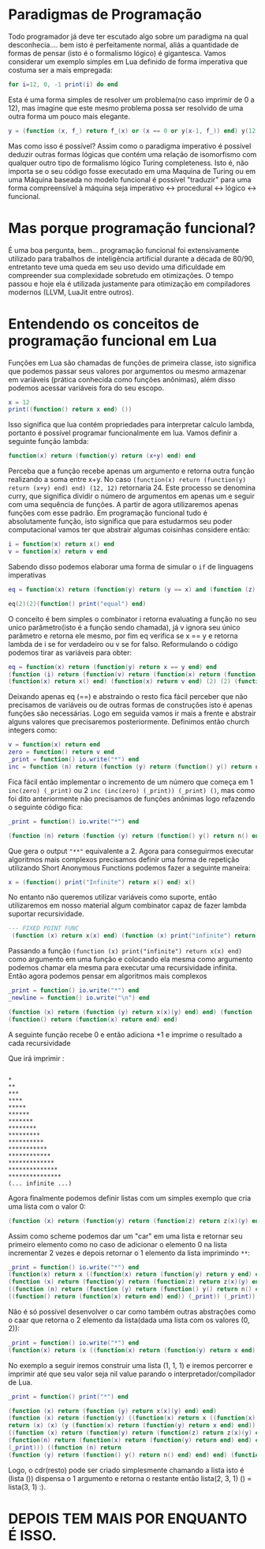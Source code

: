 # Paradigmas de Programação

Todo programador já deve ter escutado algo sobre um paradigma na qual desconhecia.... bem isto é perfeitamente normal, aliás a quantidade de formas de pensar (isto é o formalismo lógico) é gigantesca. Vamos considerar um exemplo simples em Lua definido de forma imperativa que costuma ser a mais empregada:

```lua
for i=12, 0, -1 print(i) do end
```

Esta é uma forma simples de resolver um problema(no caso imprimir de 0 a 12), mas imagine que este mesmo problema possa ser resolvido de uma outra forma um pouco mais elegante.

```lua
y = (function (x, f_) return f_(x) or (x == 0 or y(x-1, f_)) end) y(12, print)
```
Mas como isso é possível?
Assim como o paradigma imperativo é possível deduzir outras formas lógicas que contém uma relação de isomorfismo com qualquer outro tipo de formalismo lógico Turing completeness. Isto é, não importa se o seu código fosse executado em uma Maquina de Turing ou em uma Máquina baseada no modelo funcional é possível "traduzir" para uma forma compreensível à máquina seja imperativo <-> procedural <-> lógico <-> funcional.

# Mas porque programação funcional?

É uma boa pergunta, bem... programação funcional foi extensivamente utilizado para trabalhos de inteligência artificial durante a década de 80/90, entretanto teve uma queda em seu uso devido uma dificuldade em compreender sua complexidade sobretudo em otimizações. O tempo passou e hoje ela é utilizada justamente para otimização em compiladores modernos (LLVM, LuaJit entre outros).

# Entendendo os conceitos de programação funcional em Lua

Funções em Lua são chamadas de funções de primeira classe, isto significa que podemos passar seus valores por argumentos ou mesmo armazenar em variáveis (prática conhecida como funções anônimas), além disso podemos acessar variáveis fora do seu escopo.

```lua
x = 12
print((function() return x end) ())
```

Isso significa que lua contém propriedades para interpretar calculo lambda, portanto é possível programar funcionalmente em lua.
Vamos definir a seguinte função lambda:

```lua
function(x) return (function(y) return (x+y) end) end
```

Perceba que a função recebe apenas um argumento e retorna outra função realizando a soma entre x+y. No caso ```(function(x) return (function(y) return (x+y) end) end) (12, 12)``` retornaria 24. Este processo se denomina curry, que significa dividir o número de argumentos em apenas um e seguir com uma sequência de funções. A partir de agora utilizaremos apenas funções com esse padrão. Em programação funcional tudo é absolutamente função, isto significa que para estudarmos seu poder computacional vamos ter que abstrair algumas coisinhas considere então:

```lua
i = function(x) return x() end
v = function(x) return v end
```

Sabendo disso podemos elaborar uma forma de simular o `if` de linguagens imperativas

```lua
eq = function(x) return (function(y) return (y == x) and (function (z) return i(z) end) or (function (z) return v(z) end) end) end 

eq(2)(2)(function() print("equal") end)
```

O conceito é bem simples o combinator i retorna evaluating a função no seu unico parâmetro(isto é a função sendo chamada), já v ignora seu único parâmetro e retorna ele mesmo, por fim eq verifica se x == y e retorna lambda de i se for verdadeiro ou v se for falso. Reformulando o código podemos tirar as variáveis para obter:

```lua
eq = function(x) return (function(y) return x == y end) end
(function (i) return (function(v) return (function(x) return (function(y) return eq(x, y) and (function (z) return i(z) end) or (function (z) return v(z) end) end) end) end) end) 
(function(x) return x() end) (function(x) return v end) (2) (2) (function() print("equal") end)
```

Deixando apenas eq (==) e abstraindo o resto fica fácil perceber que não precisamos de variáveis ou de outras formas de construções isto é apenas funções são necessárias. Logo em seguida vamos ir mais a frente e abstrair alguns valores que precisaremos posteriormente. Definimos então church integers como:

```lua
v = function(x) return end
zero = function() return v end
_print = function() io.write("*") end
inc = function (n) return (function (y) return (function() y() return n() end) end) end
```

Fica fácil então implementar o incremento de um número que começa em 1 ```inc(zero) (_print)``` ou 2 ```inc (inc(zero) (_print)) (_print) ()```, mas como foi dito anteriormente não precisamos de funções anônimas logo refazendo o seguinte código fica:

```lua
_print = function() io.write("*") end

(function (n) return (function (y) return (function() y() return n() end) end) end) ((function (n) return (function (y) return (function() y() return n() end) end) end)((function() return (function(x) return end) end)) (_print)) (_print) ()
```
Que gera o output ```"**"``` equivalente a 2. Agora para conseguirmos executar algoritmos mais complexos precisamos definir uma forma de repetição utilizando Short Anonymous Functions podemos fazer a seguinte maneira:

```lua
x = (function() print("Infinite") return x() end) x()
```

No entanto não queremos utilizar variáveis como suporte, então utilizaremos em nosso material algum combinator capaz de fazer lambda suportar recursividade.

```lua
--- FIXED POINT FUNC
 (function (x) return x(x) end) (function (x) print("infinite") return x(x) end)
 ```

Passando a função ```(function (x) print("infinite") return x(x) end)``` como argumento em uma função e colocando ela mesma como argumento podemos chamar ela mesma para executar uma recursividade infinita. Então agora podemos pensar em algoritmos mais complexos

```lua
_print = function() io.write("*") end
_newline = function() io.write("\n") end

(function (x) return (function (y) return x(x)(y) end) end) (function (x) return (function(y) y() _newline() return x(x)((function (n) return (function (y) return (function() y() return n() end) end) end)(y) (_print)) end) end)
(function() return (function(x) return end) end)
```

A seguinte função recebe 0 e então adiciona +1 e imprime o resultado a cada recursividade

Que irá imprimir :

```

*
**
***
****
*****
******
*******
********
*********
**********
***********
************
*************
**************
***************
(... infinite ...)
```

Agora finalmente podemos definir listas com um simples exemplo que cria uma lista com o valor 0:

```lua
(function (x) return (function(y) return (function(z) return z(x)(y) end) end) end) (function (x) return (function(y) return (function(z) return z(x)(y) end) end) end) (function() return function(x) return end end)
```

Assim como scheme podemos dar um "car" em uma lista e retornar seu primeiro elemento como no caso de adicionar o elemento 0 na lista incrementar 2 vezes e depois retornar o 1 elemento da lista imprimindo ```**```:

```lua
_print = function() io.write("*") end
(function(x) return x ((function(x) return (function(y) return y end) end)) end ) (function (x) return (function(y) return (function(z) return z(x)(y) end) end) end) 
(function (x) return (function(y) return (function(z) return z(x)(y) end) end) end)
((function (n) return (function (y) return (function() y() return n() end) end) end) ((function (n) return (function (y) return (function() y() return n() end) end) end) 
((function() return (function(x) return end) end)) (_print)) (_print))
```

Não é só possível desenvolver o car como também outras abstrações como o caar que retorna o 2 elemento da lista(dada uma lista com os valores (0, 2)):

```lua
_print = function() io.write("*") end
(function(x) return (x ((function(x) return (function(y) return x end) end))) ((function(x) return (function(y) return y end) end)) end) ((function (x) return (function(y) return (function(z) return z(x)(y) end) end) end) ((function (x) return (function(y) return (function(z) return z(x)(y) end) end) end) (function (x) return (function(y) return (function(z) return z(x)(y) end) end) end) ((function (n) return (function (y) return (function() y() return n() end) end) end) ((function (n) return (function (y) return (function() y() return n() end) end) end)((function() return (function(x) return end) end)) (_print)) (_print)) ) (function() return (function(x) return end) end)) ()
```

No exemplo a seguir iremos construir uma lista (1, 1, 1) e iremos percorrer e imprimir até que seu valor seja nil value parando o interpretador/compilador de Lua.

```lua
_print = function() print("*") end

(function (x) return (function (y) return x(x)(y) end) end)
(function (x) return (function(y) ((function(x) return x ((function(x) return (function(y) return y end) end)) end) (y)) ()
return (x) (x) (y (function(x) return (function(y) return x end) end)) end) end) ((function (x) return (function(y) return (function(z) return z(x)(y) end) end) end) 
((function (x) return (function(y) return (function(z) return z(x)(y) end) end) end) ((function (x) return (function(y) return (function(z) return z(x)(y) end) end) end)
(function(n) return (function(x) return (function(y) return end) end) end) ((function (n) return (function (y) return (function() y() return n() end) end) end) (function() return function(x) return end end) 
(_print))) ((function (n) return 
(function (y) return (function() y() return n() end) end) end) (function() return function(x) return end end) (_print))) ((function (n) return (function (y) return (function() y() return n() end) end) end) (function() return function(x) return end end) (_print)))
```

Logo, o cdr(resto) pode ser criado simplesmente chamando a lista isto é (lista ()) dispensa o 1 argumento e retorna o restante então lista(2, 3, 1) () = lista(3, 1) :).


# DEPOIS TEM MAIS POR ENQUANTO É ISSO.




